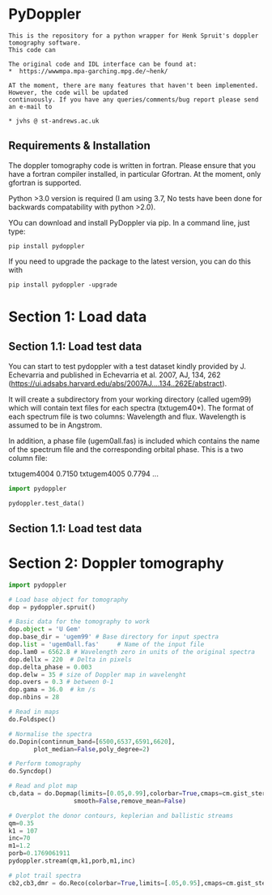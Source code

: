 # PyDoppler

    This is the repository for a python wrapper for Henk Spruit's doppler tomography software.
    This code can

    The original code and IDL interface can be found at:
    *  https://wwwmpa.mpa-garching.mpg.de/~henk/

    AT the moment, there are many features that haven't been implemented. However, the code will be updated
    continuously. If you have any queries/comments/bug report please send an e-mail to

    * jvhs @ st-andrews.ac.uk

  ## Requirements & Installation

  The doppler tomography code is written in fortran. Please ensure that you have a fortran compiler installed, in particular Gfortran.
  At the moment, only gfortran is supported.


  Python >3.0 version is required (I am using 3.7, No tests have been done for backwards compatability with python >2.0).

  YOu can download and install PyDoppler via pip. In a command line, just type:

  ```
  pip install pydoppler
  ```

  If you need to upgrade the package to the latest version, you can do this with
  ```
  pip install pydoppler -upgrade
  ```


  #  Section 1: Load data

  ##  Section 1.1: Load test data

  You can start to test pydoppler with a test dataset kindly provided by J. Echevarria and published
  in Echevarria et al. 2007, AJ, 134, 262 (https://ui.adsabs.harvard.edu/abs/2007AJ....134..262E/abstract).

  It will create a subdirectory from your working directory (called ugem99) which will contain text files
  for each spectra (txtugem40*). The format of each spectrum file is two columns: Wavelength and flux.
  Wavelength is assumed to be in Angstrom.

  In addition, a phase file (ugem0all.fas) is included which contains the name of the spectrum file and the corresponding 
  orbital phase. This is a two column file:

  txtugem4004 0.7150
  txtugem4005 0.7794
         ...

  ```python
  import pydoppler

  pydoppler.test_data()

  ```
  ##  Section 1.1: Load test data

  #  Section 2:  Doppler tomography


  ```python
  import pydoppler

  # Load base object for tomography
  dop = pydoppler.spruit()

  # Basic data for the tomography to work
  dop.object = 'U Gem'
  dop.base_dir = 'ugem99' # Base directory for input spectra
  dop.list = 'ugem0all.fas'		# Name of the input file
  dop.lam0 = 6562.8 # Wavelength zero in units of the original spectra
  dop.dellx = 220  # Delta in pixels
  dop.delta_phase = 0.003
  dop.delw = 35	# size of Doppler map in wavelenght
  dop.overs = 0.3 # between 0-1
  dop.gama = 36.0  # km /s
  dop.nbins = 28


  ```

  ```python
  # Read in maps
  do.Foldspec()

  # Normalise the spectra
  do.Dopin(continnum_band=[6500,6537,6591,6620],
  		 plot_median=False,poly_degree=2)

  # Perform tomography
  do.Syncdop()

  # Read and plot map
  cb,data = do.Dopmap(limits=[0.05,0.99],colorbar=True,cmaps=cm.gist_stern_r,
  					smooth=False,remove_mean=False)

  # Overplot the donor contours, keplerian and ballistic streams
  qm=0.35
  k1 = 107
  inc=70
  m1=1.2
  porb=0.1769061911
  pydoppler.stream(qm,k1,porb,m1,inc)

  # plot trail spectra
  cb2,cb3,dmr = do.Reco(colorbar=True,limits=[.05,0.95],cmaps=cm.gist_stern_r)
  ```
